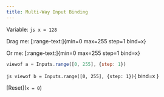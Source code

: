 ```yaml
---
title: Multi-Way Input Binding
---
```


Variable: `js x = 128`

Drag me: [:range-text:]{min=0 max=255 step=1 bind=x}

Or me: [:range-text:]{min=0 max=255 step=1 bind=x}

``` js { bind=x }
viewof a = Inputs.range([0, 255], {step: 1})
```

`js viewof b = Inputs.range([0, 255], {step: 1})`{ bind=x }

[Reset](`x = 0`)
